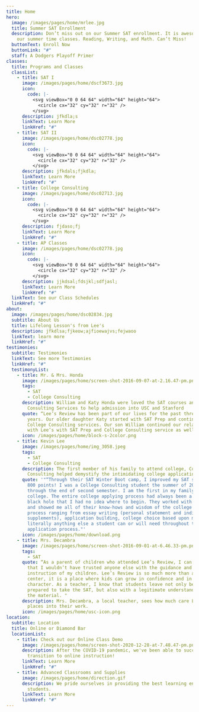 ```yaml
---
title: Home
hero:
  image: /images/pages/home/mrlee.jpg
  title: Summer SAT Enrollment
  description: Don’t miss out on our Summer SAT enrollment. It is awesome. we love
    our summer time classes. Reading, Writing, and Math. Can’t Miss!
  buttonText: Enroll Now
  buttonLink: "#"
  staff: A Dodgers Playoff Primer
classes:
  title: Programs and Classes
  classList:
    - title: SAT I
      image: /images/pages/home/dscf3673.jpg
      icon:
        code: |-
          <svg viewBox="0 0 64 64" width="64" height="64">
            <circle cx="32" cy="32" r="32" />
          </svg>
      description: jfkdla;s
      linkText: Learn More
      linkHref: "#"
    - title: SAT II
      image: /images/pages/home/dsc02778.jpg
      icon:
        code: |-
          <svg viewBox="0 0 64 64" width="64" height="64">
            <circle cx="32" cy="32" r="32" />
          </svg>
      description: jfkdals;fjkdla;
      linkText: Learn More
      linkHref: "#"
    - title: College Consulting
      image: /images/pages/home/dsc02713.jpg
      icon:
        code: |-
          <svg viewBox="0 0 64 64" width="64" height="64">
            <circle cx="32" cy="32" r="32" />
          </svg>
      description: fjdaso;fj
      linkText: Learn More
      linkHref: "#"
    - title: AP Classes
      image: /images/pages/home/dsc02778.jpg
      icon:
        code: |-
          <svg viewBox="0 0 64 64" width="64" height="64">
            <circle cx="32" cy="32" r="32" />
          </svg>
      description: jjkdsal;fdsjkl;sdfjasl;
      linkText: Learn More
      linkHref: "#"
  linkText: See our Class Schedules
  linkHref: "#"
about:
  image: /images/pages/home/dsc02834.jpg
  subtitle: About Us
  title: Lifelong Lesson's from Lee's
  description: jfkdlsa;fjkeow;ajfioewajvs;fejwaoo
  linkText: learn more
  linkHref: "#"
testimonies:
  subtitle: Testimonies
  linkText: See more Testimonies
  linkHref: "#"
  testimonyList:
    - title: Mr. & Mrs. Honda
      image: /images/pages/home/screen-shot-2016-09-07-at-2.16.47-pm.png
      tags:
        - SAT
        - College Consulting
      description: William and Katy Honda were loved the SAT courses and used College
        Consulting Services to help admission into USC and Stanford
      quote: “Lee’s Review has been part of our lives for the past three or four
        years. Our older daughter Katy started with SAT Prep and continued with
        College Consulting services. Our son William continued our relationship
        with Lee’s with SAT Prep and College Consulting service as well."
      icon: /images/pages/home/block-s-2color.png
    - title: Kevin Lee
      image: /images/pages/home/img_3058.jpeg
      tags:
        - SAT
        - College Consulting
      description: The first member of his family to attend college, College
        Consulting helped demystify the intimidating college application process
      quote: '"“Through their SAT Winter Boot camp, I improved my SAT score by almost
        800 points! I was a College Consulting student the summer of 2015
        through the end of second semester. I am the first in my family to go to
        college. The entire college applying process had always been a scary
        black hole that I had no idea where to begin. They worked with me weekly
        and showed me all of their know-hows and wisdom of the college admission
        process ranging from essay writing (personal statement and individual
        supplements), application building, college choice based upon major, and
        literally anything else a student can or will need throughout their
        application process."'
      icon: /images/pages/home/download.png
    - title: Mrs. Decambra
      image: /images/pages/home/screen-shot-2016-09-01-at-6.46.33-pm.png
      tags:
        - SAT
      quote: “As a parent of children who attended Lee’s Review, I can personally say
        that I wouldn’t have trusted anyone else with the guidance and
        instruction of my children. Lee’s Review is so much more than a learning
        center, it is a place where kids can grow in confidence and in
        character. As a teacher, I know that students leave not only being
        prepared to take the SAT, but also with a legitimate understanding of
        the material. "
      description: Mrs. Decambra, a local teacher, sees how much care Lee's Review
        places into their work.
      icon: /images/pages/home/usc-icon.png
location:
  subtitle: Location
  title: Online or Diamond Bar
  locationList:
    - title: Check out our Online Class Demo
      image: /images/pages/home/screen-shot-2020-12-28-at-7.48.47-pm.png
      description: After the COVID-19 pandemic, we've been able to successfully
        transition to online instruction!
      linkText: Learn More
      linkHref: "#"
    - title: Advanced Classrooms and Supplies
      image: /images/pages/home/direction.gif
      description: We pride ourselves in providing the best learning environemnt for
        students.
      linkText: Learn More
      linkHref: "#"
---
```

